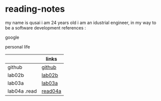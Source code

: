 # reading-notes
my name is qusai 
i am 24 years old 
i am an idustrial engineer, in my way to be a software development 
references :

google 
 
personal life

|             | links                                               |
| ----------- | -----------                                         |
| github      |[github](https://github.com/qusaiqishta)             |
| lab02b      | [lab02b](lab-02a.md)                                |
|lab03a       | [lab03a](lab03a.md)                                 |
|lab04a .read |[read04a](read04a.md)                                |